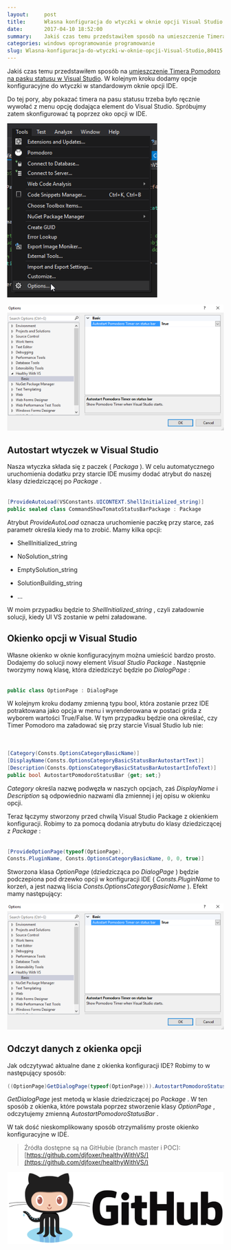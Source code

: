 ```yaml
---
layout:     post
title:      Własna konfiguracja do wtyczki w oknie opcji Visual Studio
date:       2017-04-10 18:52:00
summary:    Jakiś czas temu przedstawiłem sposób na umieszczenie Timera Pomodoro na pasku statusu w Visual Studio. W kolejnym kroku dodamy opcje konfiguracyjne do wtyczki w standardowym oknie opcji IDE.Do tej pory, aby pokazać timera na pasu statusu trzeba było ręcznie wywołać z menu opcję dodająca element do Visual Studio. Spróbujmy zatem skonfigurować tą poprzez oko opcji w IDE.Autostart wtyczek w Visual St...
categories: windows oprogramowanie programowanie
slug: Wlasna-konfiguracja-do-wtyczki-w-oknie-opcji-Visual-Studio,80415.html
---
```




Jakiś czas temu przedstawiłem sposób na [umieszczenie Timera Pomodoro na pasku statusu w Visual Studio](http://blog.djfoxer.pl/Wlasny-dodatek-Timer-Pomodoro-na-pasku-statusu-Visual-Studio,80247.html). W kolejnym kroku dodamy opcje konfiguracyjne do wtyczki w standardowym oknie opcji IDE.


Do tej pory, aby pokazać timera na pasu statusu trzeba było ręcznie wywołać z menu opcję dodająca element do Visual Studio. Spróbujmy zatem skonfigurować tą poprzez oko opcji w IDE.


![desk](https://raw.githubusercontent.com/djfoxer/djfoxer.github.io/master/_img/2017-4-10-_12_/g_-_608x405_-_-_80415x20170410185129_0.png)


![desk](https://raw.githubusercontent.com/djfoxer/djfoxer.github.io/master/_img/2017-4-10-_12_/g_-_608x405_-_-_80415x20170410184228_0.PNG)



## Autostart wtyczek w Visual Studio

Nasza wtyczka składa się z paczek ( *Packaga* ). W celu automatycznego uruchomienia dodatku przy starcie IDE musimy dodać atrybut do naszej klasy dziedziczącej po  *Package* .


```csharp

[ProvideAutoLoad(VSConstants.UICONTEXT.ShellInitialized_string)]
public sealed class CommandShowTomatoStatusBarPackage : Package

```


Atrybut  *ProvideAutoLoad*  oznacza uruchomienie paczkę przy starce, zaś parametr określa kiedy ma to zrobić. Mamy kilka opcji:



  * ShellInitialized_string


  * NoSolution_string


  * EmptySolution_string


  * SolutionBuilding_string


  * ...



W moim przypadku będzie to  *ShellInitialized_string* , czyli załadownie solucji, kiedy UI VS zostanie w pełni załadowane.

 

## Okienko opcji w Visual Studio

Własne okienko w oknie konfiguracyjnym można umieścić bardzo prosto. Dodajemy do solucji nowy element  *Visual Studio Package* . Następnie tworzymy nową klasę, która dziedziczyć będzie po  *DialogPage* :


```csharp

public class OptionPage : DialogPage

```


W kolejnym kroku dodamy zmienną typu bool, która zostanie przez IDE potraktowana jako opcja w menu i wyrenderowana w postaci grida z wyborem wartości True/False. W tym przypadku będzie ona określać, czy Timer Pomodoro ma załadować się przy starcie Visual Studio lub nie:


```csharp


[Category(Consts.OptionsCategoryBasicName)]
[DisplayName(Consts.OptionsCategoryBasicStatusBarAutostartText)]
[Description(Consts.OptionsCategoryBasicStatusBarAutostartInfoText)]
public bool AutostartPomodoroStatusBar {get; set;}
```


 *Category*  określa nazwę podwęzła w naszych opcjach, zaś  *DisplayName*  i  *Description*  są odpowiednio nazwami dla zmiennej i jej opisu w okienku opcji.

Teraz łączymy stworzony przed chwilą Visual Studio Package z okienkiem konfiguracji. Robimy to za pomocą dodania atrybutu do klasy dziedziczącej z  *Package* :


```csharp

[ProvideOptionPage(typeof(OptionPage),
Consts.PluginName, Consts.OptionsCategoryBasicName, 0, 0, true)]

```


Stworzona klasa  *OptionPage*  (dziedzicząca po  *DialogPage* ) będzie podczepiona pod drzewko opcji w konfiguracji IDE ( *Consts.PluginName*  to korzeń, a jest nazwą liścia  *Consts.OptionsCategoryBasicName* ). Efekt mamy następujący:



![desk](https://raw.githubusercontent.com/djfoxer/djfoxer.github.io/master/_img/2017-4-10-_12_/g_-_608x405_-_-_80415x20170410184228_0.PNG)



## Odczyt danych z okienka opcji

Jak odczytywać aktualne dane z okienka konfiguracji IDE? Robimy to w następujący sposób:


```csharp
((OptionPage)GetDialogPage(typeof(OptionPage))).AutostartPomodoroStatusBar;

```


 *GetDialogPage*  jest metodą w klasie dziedziczącej po  *Package* . W ten sposób z okienka, które powstała poprzez stworzenie klasy  *OptionPage* , odczytujemy zmienną  *AutostartPomodoroStatusBar* .


W tak dość nieskomplikowany sposób otrzymaliśmy proste okienko konfiguracyjne w IDE.


> Źródła dostępne są na GitHubie (branch master i POC):
> [https://github.com/djfoxer/healthyWithVS/](https://github.com/djfoxer/healthyWithVS/)

![desk](https://raw.githubusercontent.com/djfoxer/djfoxer.github.io/master/_img/2017-4-10-_12_/g_-_608x405_-_-_80415x20170410184234_0.png)

